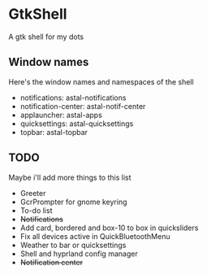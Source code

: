 # GtkShell
A gtk shell for my dots

## Window names
Here's the window names and namespaces of the shell
- notifications: astal-notifications
- notification-center: astal-notif-center
- applauncher: astal-apps
- quicksettings: astal-quicksettings
- topbar: astal-topbar

## TODO
Maybe i'll add more things to this list
- Greeter
- GcrPrompter for gnome keyring
- To-do list
- ~~Notifications~~
- Add card, bordered and box-10 to box in quicksliders
- Fix all devices active in QuickBluetoothMenu
- Weather to bar or quicksettings
- Shell and hyprland config manager
- ~~Notification center~~
